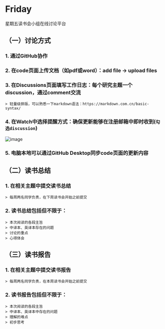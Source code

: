 # Friday
星期五读书会小组在线讨论平台

## （一）讨论方式
### 1. 通过GitHub协作  
### 2. 在code页面上传文档（如pdf或word）：add file -> upload files  
### 3. 在Discussions页面填写工作日志：每个研究主题一个discussion，通过comment交流  
    > 轻量级排版，可以熟悉一下markdown语法：https://markdown.com.cn/basic-syntax/  
### 4. 在Watch中选择提醒方式：确保更新能够在注册邮箱中即时收到(`勾选discussion`)  
![image](https://github.com/acaGPT/Friday/assets/85102787/bd531baf-983a-4954-bd64-381e2e39f5cc)

### 5. 电脑本地可以通过GitHub Desktop同步code页面的更新内容  

## （二）读书总结
### 1. 在相关主题中提交读书总结
    > 每周两名同学负责，在下周读书会开始之前提交
### 2. 读书总结包括但不限于：
    > 本次阅读的各段主旨  
    > 中译本、英译本存在的问题  
    > 讨论的重点  
    > 心得体会  

## （三）读书报告
### 1. 在相关主题中提交读书报告
    > 每周两名同学负责，在本周读书会开始之前提交
### 2. 读书报告包括但不限于：
    > 本次阅读的各段主旨  
    > 中译本、英译本中存在的问题  
    > 理解的难点  
    > 初步思考  
